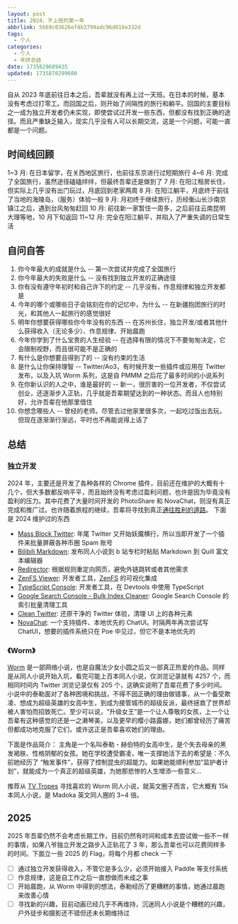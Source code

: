 ```yaml
---
layout: post
title: 2024，不上班的第一年
abbrlink: 5669c03626ef4b3799adc96d016e332d
tags:
  - 个人
categories:
  - 个人
  - 年终总结
date: 1735829689435
updated: 1735870299600
---
```


自从 2023 年底前往日本之后，吾辈就没有再上过一天班。在日本的时候，基本没有考虑过打零工。而回国之后，则开始了间隔性的旅行和躺平。回国的主要目标之一成为独立开发者仍未实现，即使尝试过开发一些东西，但都没有找到正确的途径。而且严重缺乏输入，现实几乎没有人可以长期交流，这是一个问题，可能一直都是一个问题。

## 时间线回顾

1\~3 月: 在日本留学，在关西地区旅行，也前往东京进行过短期旅行
4\~6 月: 完成了全国旅行，虽然途径磕磕绊绊，但最终吾辈还是做到了
7 月: 在阳江租房长住，但实际上几乎没有出门玩过，月底回到老家两周
8 月: 在阳江躺平，月底终于前往了当地的海陵岛，（服务）体验一般
9 月: 月初终于继续旅行，历经衡山长沙南京镇江之后，遇到台风匆匆赶回
10 月: 前往新一家暂住一周多，之后前往云南昆明大理等地，10 月下旬返回
11\~12 月: 完全在阳江躺平，并陷入了严重失调的日常生活

## 自问自答

1. 你今年最大的成就是什么 -- 第一次尝试并完成了全国旅行
2. 你今年最大的失败是什么 -- 没有找到独立开发的正确途径
3. 你有没有遵守年初时和自己许下的约定 -- 几乎没有，作息规律和独立开发都是
4. 今年的哪个或哪些日子会铭刻在你的记忆中，为什么 -- 在新疆抱团旅行的时光，和其他人一起旅行的感觉很好
5. 明年你想要获得哪些你今年没有的东西 -- 在苏州长住，独立开发/或者其他什么获得收入（无论多少）、作息规律、开始晨跑
6. 今年你学到了什么宝贵的人生经验 -- 在选择有限的情况下不要匆匆决定，它会限制视野，而且很可能不是正确的
7. 有什么是你想要且得到了的 -- 没有约束的生活
8. 是什么让你保持理智 -- Twitter/Ao3，有时候开发一些插件或应用在 Twitter 发布，以及入坑 Worm 系列，这是自 PMMM 之后花了最多时间的小说系列
9. 在你新认识的人之中，谁是最好的 -- 新一，很厉害的一位开发者，不仅尝试创业，还逐渐步入正轨，几乎就是吾辈期望达到的一种状态。而且人也特别好，允许吾辈在他那里借住
10. 你想念哪些人 -- 曾经的老师。尽管去过他家里很多次，一起吃过饭出去玩，但现在逐渐渐行渐远，平时也不再能说得上话了

## 总结

### 独立开发

2024 年，主要还是开发了各种各样的 Chrome 插件，目前还在维护的大概有十几个，但大多数都反响平平，而且始终没有考虑过盈利问题，也许是因为毕竟没有盈利的压力。其中花费了大量时间开发的 PhotoShare 和 NovaChat，则没有真正完成和推广过。也许随着旅程的继续，吾辈将寻找到真正[通往胜利的道路](https://powerlisting.fandom.com/wiki/Path_to_Victory)。
下面是 2024 维护过的东西

- [Mass Block Twitter](https://chromewebstore.google.com/detail/mass-block-twitter/eaghpebepefbcadjdppjjopoagckdhej): 年尾 Twitter 又开始妖魔横行，所以当即开发了一个插件来批量屏蔽各种币圈 Spam 账号
- [Bilibili Markdown](https://chromewebstore.google.com/detail/bilibili-markdown/gnhfnomkebeabllbfnodhhhebnieehoe): 发布同人小说到 b 站专栏时粘贴 Markdown 到 Quill 富文本编辑器
- [Redirector](https://chromewebstore.google.com/detail/redirector/lioaeidejmlpffbndjhaameocfldlhin): 根据规则重定向网页，避免外链跳转或者其他需求
- [ZenFS Viewer](https://chromewebstore.google.com/detail/zenfs-viewer/mdbgdjlikgdjeandfkabaleddcpaigkk): 开发者工具，[ZenFS](https://github.com/zen-fs/core) 的可视化集成
- [TypeScript Console](https://chromewebstore.google.com/detail/typescript-console/jkanoakidjoklcefakbdnnhgdenddppg): 开发者工具，在 Devtools 中使用 TypeScript
- [Google Search Console - Bulk Index Cleaner](https://chromewebstore.google.com/detail/google-search-console-bul/madhneifdedhnkbahgfabaecpfajpigi): Google Search Console 的索引批量清理工具
- [Clean Twitter](https://chromewebstore.google.com/detail/clean-twitter/lbbfmkbgembfbohdadeggdcgdkmfdmpb): 还原干净的 Twitter 体验，清理 UI 上的各种元素
- [NovaChat](https://novachat.dev/): 一个支持插件、本地优先的 ChatUI。时隔两年再次尝试写 ChatUI，想要的插件系统只在 Poe 中见过，但它不是本地优先的

### 《Worm》

[Worm](https://parahumans.wordpress.com/) 是一部网络小说，也是自魔法少女小圆之后又一部真正热爱的作品。同样是从同人小说开始入坑，看完可能上百本同人小说，仅浏览记录就有 4257 个，而相同时间内 Twitter 浏览记录仅有 205 个，这确实说明了吾辈花费了多少时间。小说中的泰勒面对了各种困境和挑战，不得不因正确的理由做错事，从一个备受欺凌、想成为超级英雄的女高中生，到成为接管城市的超级反派，最终拯救了世界却被人害怕而招致死亡。至少可以说，“升级女王”是一个让人尊敬的女孩，上一个让吾辈有这种感觉的还是一之濑琴美，以及更早的樱小路露娜，她们都曾经历了痛苦但都成功地克服了它们，或许这正是吾辈喜欢她们的理由。

下面是作品简介：
主角是一个名叫泰勒・赫伯特的女高中生，是个失去母亲的黑发褐肤、性格阴郁的女孩。她在学校遭受霸凌，唯一支撑她活下去的希望是：不久前她经历了 “触发事件”，获得了控制昆虫的超能力。如果她能顺利参加“监护者计划”，就能成为一个真正的超级英雄，为她那悲惨的人生增添一些意义...

推荐从 [TV Tropes](https://tvtropes.org/pmwiki/pmwiki.php/FanficRecs/Worm) 寻找喜欢的 Worm 同人小说，就英文圈子而言，它大概有 15k 本同人小说，是 Madoka 英文同人圈的 3\~4 倍。

## 2025

2025 年吾辈仍然不会考虑长期工作，目前仍然有时间和成本去尝试做一些不一样的事情，如果八爷独立开发之路步入正轨花了 3 年，那么吾辈也可以花费同样多的时间。下面立一些 2025 的 Flag，将每个月都 check 一下

- [ ] 通过独立开发获得收入，不管它是多么少，必须开始接入 Paddle 等支付系统
- [ ] 作息规律，这是自工作之后一直想做而未成之事
- [ ] 开始晨跑，从 Worm 中得到的想法，泰勒经历了更糟糕的事情，她通过晨跑来改善心情
- [ ] 寻找新的兴趣，目前动画已经几乎不再维持，沉迷同人小说是个糟糕的兴趣，户外徒步和摄影还不错但还未长期维持过
